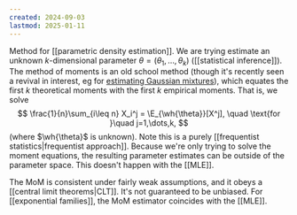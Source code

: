 ```yaml
---
created: 2024-09-03
lastmod: 2025-01-11
---
```


Method for [[parametric density estimation]]. We are trying estimate an unknown $k$-dimensional parameter $\theta = (\theta_1,\dots,\theta_k)$ ([[statistical inference]]). The method of moments is an old school method (though it's recently seen a revival in interest, eg for [estimating Gaussian mixtures](https://projecteuclid.org/journals/annals-of-statistics/volume-48/issue-4/Optimal-estimation-of-Gaussian-mixtures-via-denoised-method-of-moments/10.1214/19-AOS1873.full)), which equates the first $k$ theoretical moments with the first $k$ empirical moments. That is, we solve 
$$
\frac{1}{n}\sum_{i\leq n} X_i^j = \E_{\wh{\theta}}[X^j], \quad \text{for }\quad j=1,\dots,k,
$$
(where $\wh{\theta}$ is unknown).  Note this is a purely [[frequentist statistics|frequentist approach]]. Because we're only trying to solve the moment equations, the resulting parameter estimates can be outside of the parameter space. This doesn't happen with the [[MLE]]. 

The MoM is consistent under fairly weak assumptions, and it obeys a [[central limit theorems|CLT]]. It's not guaranteed to be unbiased. For [[exponential families]], the MoM estimator coincides with the [[MLE]]. 